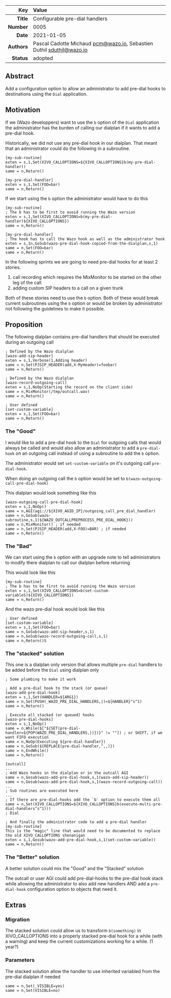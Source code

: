 | Key | Value |
| ---: | :--- |
| **Title** | Configurable pre-dial handlers |
| **Number** | 0005 |
| **Date** | 2021-01-05 |
| **Authors** | Pascal Cadotte Michaud <pcm@wazo.io>, Sebastien Duthil <sduthil@wazo.io> |
| **Status** | adopted |

## Abstract

Add a configuration option to allow an administrator to add pre-dial hooks to
destinations using the `Dial` application.

## Motivation

If we (Wazo developpers) want to use the `b` option of the `Dial` application the administrator
has the burden of calling our dialplan if it wants to add a pre-dial hook.

Historically, we did not use any pre-dial hook in our dialplan. That meant that an administrator
could do the following in a subroutine.

```
[my-sub-routine]
exten = s,1,Set(XIVO_CALLOPTIONS=${XIVO_CALLOPTIONS}b(my-pre-dial-handler))
same = n,Return()

[my-pre-dial-handler]
exten = s,1,Set(FOO=bar)
same = n,Return()
```

If we start using the `b` option the administrator would have to do this

```
[my-sub-routine]
; The b has to be first to avoid running the Wazo version
exten = s,1,Set(XIVO_CALLOPTIONS=b(my-pre-dial-handler)${XIVO_CALLOPTIONS})
same = n,Return()

[my-pre-dial-handler]
; The hook has to call the Wazo hook as well as the administrator hook
exten = s,1n,GoSub(wazo-pre-dial-hook-copied-from-the-dialplan,s,1)
same = n,Set(FOO=bar)
same = n,Return()
```

In the following sprints we are going to need pre-dial hooks for at least 2 stories.

1. call recording which requires the MixMonitor to be started on the other leg of the call
2. adding custom SIP headers to a call on a given trunk

Both of these stories need to use the `b` option. Both of these would break current subroutines
using the `b` option or would be broken by administrator not following the guidelines to make it possible.


## Proposition

The following dialplan contains pre-dial handlers that should be executed during an outgoing call

```
; Defined by the Wazo dialplan
[wazo-add-sip-header]
exten = s,1,Verbose(1,Adding header)
same = n,Set(PJSIP_HEADER(add,X-MyHeader)=foobar)
same = n,Return()

; Defined by the Wazo dialplan
[wazo-record-outgoing-call]
exten = s,1,NoOp(Starting the record on the client side)
same = n,MixMonitor(/tmp/outcall.wav)
same = n,Return()

; User defined
[set-custom-variable]
exten = s,1,Set(FOO=bar)
same = n,Return()
```

### The "Good"

I would like to add a pre-dial hook to the `Dial` for outgoing calls that would always be called
and would also allow an administrator to add a `pre-dial-hook` on an outgoing call instead of using a
subroutine to add the `b` option.

The administrator would set `set-custom-variable` on it's outgoing call `pre-dial-hook`.

When doing an outgoing call the `b` option would be set to `b(wazo-outgoing-call-pre-dial-hook)`

This dialplan would look something like this

```
[wazo-outgoing-call-pre-dial-hook]
exten = s,1,NoOp()
same = n,AGI(agi://${XIVO_AGID_IP}/outgoing_call_pre_dial_handler)
same = n,GoSub(wazo-subroutine,s,1(${WAZO_OUTCALLPREPROCESS_PRE_DIAL_HOOK}))
same = n,MixMonitor() ; if needed
same = n,Set(PJSIP_HEADER(add,X-FOO)=BAR) ; if needed
same = n,Return()
```

### The "Bad"

We can start using the `b` option with an upgrade note to tell administrators to
modify there dialplan to call our dialplan before returning

This would look like this

```
[my-sub-routine]
; The b has to be first to avoid running the Wazo version
exten = s,1,Set(XIVO_CALLOPTIONS=b(set-custom-variableS)${XIVO_CALLOPTIONS})
same = n,Return()
```

And the wazo pre-dial hook would look like this

```
; User defined
[set-custom-variable]
exten = s,1,Set(FOO=bar)
same = n,GoSub(wazo-add-sip-header,s,1)
same = n,GoSub(wazo-record-outgoing-call,s,1)
same = n,Return()S
```

### The "stacked" solution

This one is a dialplan only version that allows multiple `pre-dial` handlers
to be added before the `Dial` using dialplan only

```
; Some plumbing to make it work

; Add a pre-dial hook to the stack (or queue)
[wazo-add-pre-dial-hook]
exten = s,1,Set(HANDLER=${ARG1})
same = n,Set(PUSH(_WAZO_PRE_DIAL_HANDLERS,|)=${HANDLER}^s^1)
same = n,Return()

; Execute all stacked (or queued) hooks
[wazo-pre-dial-hooks]
exten = s,1,NoOp()
same = n,While($["${SET(pre-dial-handler=${POP(WAZO_PRE_DIAL_HANDLERS,|)})}" != ""]) ; or SHIFT, if we want FIFO execution
same = n,NoOp(Executing ${pre-dial-handler})
same = n,GoSub(${REPLACE(pre-dial-handler,^,,)})
same = n,EndWhile()
same = n,Return()

[outcall]
...
; Add Wazo hooks in the dialplan or in the outcall AGI
same = n,Gosub(wazo-add-pre-dial-hook,s,1(wazo-add-sip-header))
same = n,Gosub(wazo-add-pre-dial-hook,s,1(wazo-record-outgoing-call))
...
; Sub routines are executed here
...
; If there are pre-dial-hooks add the `b` option to execute them all
same = n,Set(XIVO_CALLOPTIONS=${XIVO_CALLOPTIONS}b(execute-multi-pre-dial-handlers^s^1)))
; Dial

; And finally the administrator code to add a pre-dial handler
[my-sub-routine]
This is the "magic" line that would need to be documented to replace the old XIVO_CALLOPTIONS shenanigan
exten = s,1,Gosub(wazo-add-pre-dial-hook,s,1(set-custom-variable))
same = n,Return()
```

### The "Better" solution

A better solution could mix the "Good" and the "Stacked" solution

The outcall or user AGI could add pre-dial-hooks to the pre-dial hook stack while allowing
the administrator to also add new handlers AND add a `pre-dial-hook` configuration option
to objects that need it.

## Extras

### Migration

The stacked solution could allow us to transform `b(something)` in XIVO_CALLOPTIONS into a
properly stacked pre-dial hook for a while (with a warning) and keep the current customizations
working for a while. (1 year?)


### Parameters

The stacked solution allow the handler to use inherited variabled from the pre-dial dialplan if needed

```
same = n,Set(_VISIBLE=yes)
same = n,Set(VISIBLE=no)
```
